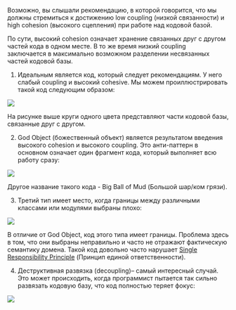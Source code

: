 Возможно, вы слышали рекомендацию, в которой говорится, что мы должны стремиться к достижению low coupling (низкой связанности) и high cohesion (высокого сцепления) при работе над кодовой базой.

По сути, высокий cohesion означает хранение связанных друг с другом частей кода в одном месте. В то же время низкий coupling заключается в максимально возможном разделении несвязанных частей кодовой базы.

1. Идеальным является код, который следует рекомендациям. У него слабый coupling и высокий cohesive. Мы можем проиллюстрировать такой код следующим образом:

![](https://habrastorage.org/r/w1560/getpro/habr/upload_files/0d4/2f3/3f1/0d42f33f1aecaec248da08f3827d5509.png)

На рисунке выше круги одного цвета представляют части кодовой базы, связанные друг с другом.

2. God Object (божественный объект) является результатом введения высокого cohesion и высокого coupling. Это анти-паттерн в основном означает один фрагмент кода, который выполняет всю работу сразу:

![](https://habrastorage.org/r/w1560/getpro/habr/upload_files/569/df4/2c1/569df42c19542536b2d260e3c80cf51b.png)

Другое название такого кода - Big Ball of Mud (Большой шар/ком грязи).

3. Третий тип имеет место, когда границы между различными классами или модулями выбраны плохо:

![](https://habrastorage.org/r/w1560/getpro/habr/upload_files/b52/1b6/c34/b521b6c34542baa53cc4c6f0ed3418a3.png)

В отличие от God Object, код этого типа имеет границы. Проблема здесь в том, что они выбраны неправильно и часто не отражают фактическую семантику домена. Такой код довольно часто нарушает [Single Responsibility Principle](https://en.wikipedia.org/wiki/Single_responsibility_principle) (Принцип единой ответственности).

4. Деструктивная развязка (decoupling)– самый интересный случай. Это может происходить, когда программист пытается так сильно развязать кодовую базу, что код полностью теряет фокус:

![](https://habrastorage.org/r/w1560/getpro/habr/upload_files/0fb/b88/5eb/0fbb885eb46596f0229f18752f7a52a1.png)

